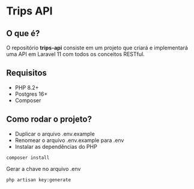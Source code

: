 # Trips API

## O que é?

O repositório **trips-api** consiste em um projeto que criará e implementará uma API em Laravel 11 com todos os conceitos RESTful.

## Requisitos

* PHP 8.2+
* Postgres 16+
* Composer

## Como rodar o projeto?

* Duplicar o arquivo .env.example
* Renomear o arquivo .env.example para .env
* Instalar as dependências do PHP
```
composer install
```

Gerar a chave no arquivo .env
```
php artisan key:generate
```